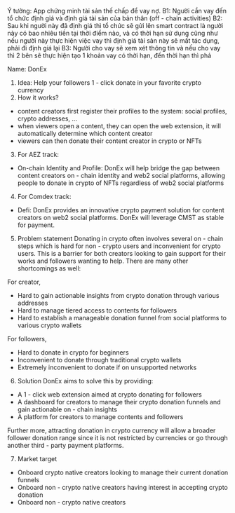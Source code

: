 Ý tưởng: App chứng minh tài sản thế chấp để vay nợ. 
B1: Người cần vay đến tổ chức định giá và định giá tài sản của bản thân (off - chain activities)
B2: Sau khi người này đã định giá thì tổ chức sẽ gửi lên smart contract là người này có bao nhiêu tiền tại thời điểm nào, và có thời hạn sử dụng cũng như nếu người này thực hiện việc vay thì định giá tài sản này sẽ mất tác dụng, phải đi định giá lại 
B3: Người cho vay sẽ xem xét thông tin và nếu cho vay thì 2 bên sẽ thực hiện tạo 1 khoản vay có thời hạn, đến thời hạn thì phả

Name: DonEx
1. Idea: Help your followers 1 - click donate in your favorite crypto currency
2. How it works? 
* content creators first register their profiles to the system: social profiles, crypto addresses, ...
* when viewers open a content, they can open the web extension, it will automatically determine which content creator
* viewers can then donate their content creator in crypto or NFTs
3. For AEZ track:
* On-chain Identity and Profile: DonEx will help bridge the gap between content creators on - chain identity and web2 social platforms, allowing people to donate in crypto of NFTs regardless of web2 social platforms
4. For Comdex track:
* Defi: DonEx provides an innovative crypto payment solution for content creators on web2 social platforms. DonEx will leverage CMST as stable for payment.
5. Problem statement
Donating in crypto often involves several on - chain steps which is hard for non - crypto users and inconvenient for crypto users. This is a barrier for both creators looking to gain support for their works and followers wanting to help. There are many other shortcomings as well:

For creator,
* Hard to gain actionable insights from crypto donation through various addresses
* Hard to manage tiered access to contents for followers
* Hard to establish a manageable donation funnel from social platforms to various crypto wallets

For followers,
* Hard to donate in crypto for beginners
* Inconvenient to donate through traditional crypto wallets
* Extremely inconvenient to donate if on unsupported networks

6. Solution
DonEx aims to solve this by providing:
* A 1 - click web extension aimed at crypto donating for followers
* A dashboard for creators to manage their crypto donation funnels and gain actionable on - chain insights
* A platform for creators to manage contents and followers

Further more, attracting donation in crypto currency will allow a broader follower donation range since it is not restricted by currencies or go through another third - party payment platforms.

7. Market target
* Onboard crypto native creators looking to manage their current donation funnels
* Onboard non - crypto native creators having interest in accepting crypto donation
* Onboard non - crypto native creators